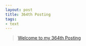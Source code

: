 ```yaml
---
layout: post
title: 364th Posting
tags: 
- text
---
```


> [Welcome to my 364th Posting](https://janghan-kor.tistory.com/1435)
